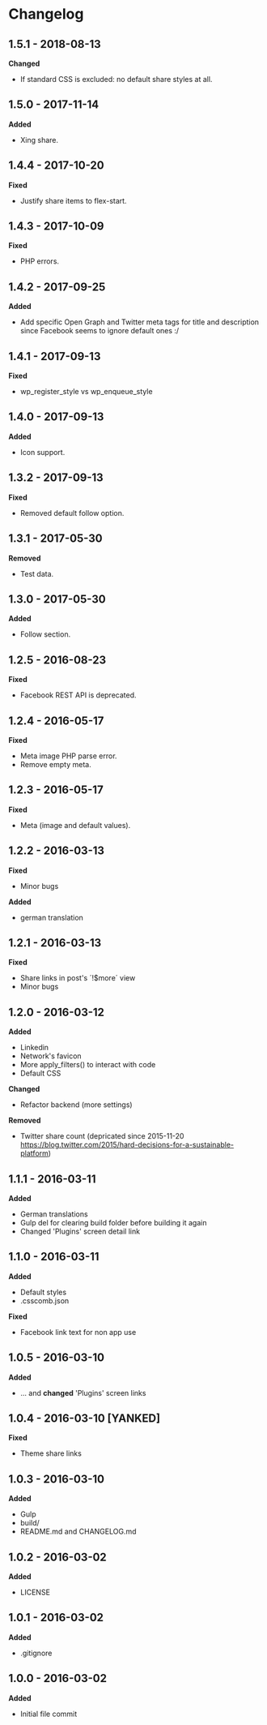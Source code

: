 # Changelog

## 1.5.1 - 2018-08-13
**Changed**

* If standard CSS is excluded: no default share styles at all.

## 1.5.0 - 2017-11-14
**Added**

* Xing share.

## 1.4.4 - 2017-10-20
**Fixed**

* Justify share items to flex-start.

## 1.4.3 - 2017-10-09
**Fixed**

* PHP errors.

## 1.4.2 - 2017-09-25
**Added**

* Add specific Open Graph and Twitter meta tags for title and description since Facebook seems to ignore default ones :/

## 1.4.1 - 2017-09-13
**Fixed**

* wp_register_style vs wp_enqueue_style

## 1.4.0 - 2017-09-13
**Added**

* Icon support.

## 1.3.2 - 2017-09-13
**Fixed**

* Removed default follow option.

## 1.3.1 - 2017-05-30
**Removed**

* Test data.

## 1.3.0 - 2017-05-30
**Added**

* Follow section.

## 1.2.5 - 2016-08-23
**Fixed**

* Facebook REST API is deprecated.

## 1.2.4 - 2016-05-17
**Fixed**

* Meta image PHP parse error.
* Remove empty meta.

## 1.2.3 - 2016-05-17
**Fixed**

* Meta (image and default values).

## 1.2.2 - 2016-03-13
**Fixed**

* Minor bugs

**Added**

* german translation

## 1.2.1 - 2016-03-13
**Fixed**

* Share links in post's ´!$more´ view
* Minor bugs

## 1.2.0 - 2016-03-12
**Added**

* Linkedin
* Network's favicon
* More apply_filters() to interact with code
* Default CSS

**Changed**

* Refactor backend (more settings)

**Removed**

* Twitter share count (depricated since 2015-11-20 https://blog.twitter.com/2015/hard-decisions-for-a-sustainable-platform)

## 1.1.1 - 2016-03-11
**Added**

* German translations
* Gulp del for clearing build folder before building it again
* Changed 'Plugins' screen detail link

## 1.1.0 - 2016-03-11
**Added**

* Default styles
* .csscomb.json

**Fixed**

* Facebook link text for non app use

## 1.0.5 - 2016-03-10
**Added**

* ... and **changed** 'Plugins' screen links

## 1.0.4 - 2016-03-10 [YANKED]
**Fixed**

* Theme share links

## 1.0.3 - 2016-03-10
**Added**

* Gulp
* build/
* README.md and CHANGELOG.md

## 1.0.2 - 2016-03-02
**Added**

* LICENSE

## 1.0.1 - 2016-03-02
**Added**

* .gitignore

## 1.0.0 - 2016-03-02
**Added**

* Initial file commit
